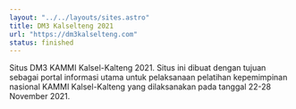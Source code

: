 ```yaml
---
layout: "../../layouts/sites.astro"
title: DM3 Kalselteng 2021
url: "https://dm3kalselteng.com"
status: finished
---
```

Situs DM3 KAMMI Kalsel-Kalteng 2021. Situs ini dibuat dengan tujuan sebagai portal informasi utama untuk pelaksanaan pelatihan kepemimpinan nasional KAMMI Kalsel-Kalteng yang dilaksanakan pada tanggal 22-28 November 2021.
